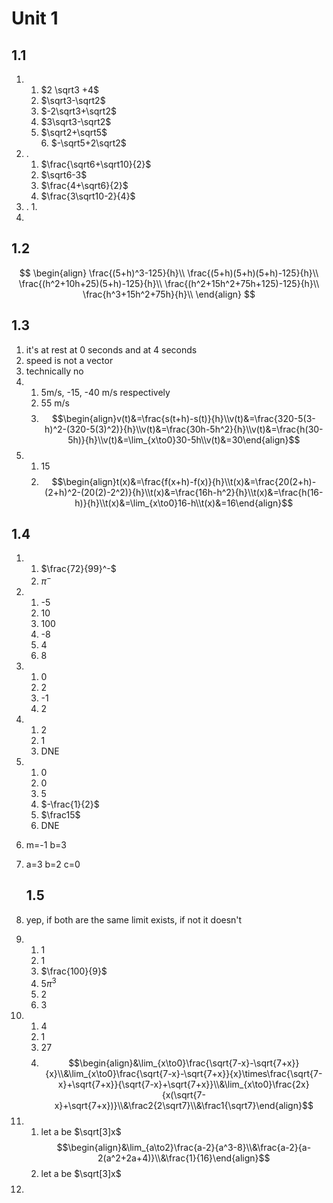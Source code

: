 # Unit 1

## 1.1 

1. 
	1. $2 \sqrt3 +4$ 
	2. $\sqrt3-\sqrt2$
	3. $-2\sqrt3+\sqrt2$
	4. $3\sqrt3-\sqrt2$
	5. $\sqrt2+\sqrt5$\
	   6. $-\sqrt5+2\sqrt2$
2.  .
	1. $\frac{\sqrt6+\sqrt10}{2}$
	2. $\sqrt6-3$
	3. $\frac{4+\sqrt6}{2}$
	4. $\frac{3\sqrt10-2}{4}$
3. .
	1. 
4. 

## 1.2

$$
\begin{align}
\frac{(5+h)^3-125}{h}\\
\frac{(5+h)(5+h)(5+h)-125}{h}\\
\frac{(h^2+10h+25)(5+h)-125}{h}\\
\frac{(h^2+15h^2+75h+125)-125}{h}\\
\frac{h^3+15h^2+75h}{h}\\
\end{align}
$$
## 1.3

1. it's at rest at 0 seconds and at 4 seconds 
5. speed is not a vector
6. technically no 
7. 
	1. 5m/s, -15, -40 m/s respectively  
	2. 55 m/s
	3. $$\begin{align}v(t)&=\frac{s(t+h)-s(t)}{h}\\v(t)&=\frac{320-5(3-h)^2-(320-5(3)^2)}{h}\\v(t)&=\frac{30h-5h^2}{h}\\v(t)&=\frac{h(30-5h)}{h}\\v(t)&=\lim_{x\to0}30-5h\\v(t)&=30\end{align}$$
9. 
	1. 15
	2. $$\begin{align}t(x)&=\frac{f(x+h)-f(x)}{h}\\t(x)&=\frac{20(2+h)-(2+h)^2-(20(2)-2^2)}{h}\\t(x)&=\frac{16h-h^2}{h}\\t(x)&=\frac{h(16-h)}{h}\\t(x)&=\lim_{x\to0}16-h\\t(x)&=16\end{align}$$

## 1.4
1. 
	1. $\frac{72}{99}^-$ 
	2. $\pi^-$
4. 
	1. -5
	2. 10
	3. 100
	4. -8
	5. 4
	6. 8
6. 
	1. 0
	2. 2
	3. -1
	4. 2
7. 
	1. 2
	2. 1
	3. DNE
10. 
	1. 0
	2. 0 
	3. 5
	4. $-\frac{1}{2}$ 
	5. $\frac15$
	6. DNE
13.  m=-1 b=3
14. a=3 b=2 c=0
	## 1.5

3. yep, if both are the same limit exists, if not it doesn't 
4. 
	1. 1
	2. 1
	3. $\frac{100}{9}$ 
	4. $5\pi^3$
	5. 2
	6. 3
7. 
	1. 4
	2. 1
	3. 27
	4. $$\begin{align}&\lim_{x\to0}\frac{\sqrt{7-x}-\sqrt{7+x}}{x}\\&\lim_{x\to0}\frac{\sqrt{7-x}-\sqrt{7+x}}{x}\times\frac{\sqrt{7-x}+\sqrt{7+x}}{\sqrt{7-x}+\sqrt{7+x}}\\&\lim_{x\to0}\frac{2x}{x(\sqrt{7-x}+\sqrt{7+x})}\\&\frac2{2\sqrt7}\\&\frac1{\sqrt7}\end{align}$$
8. 
	1. let a be $\sqrt[3]x$ $$\begin{align}&\lim_{a\to2}\frac{a-2}{a^3-8}\\&\frac{a-2}{a-2(a^2+2a+4)}\\&\frac{1}{16}\end{align}$$
	2. let a be $\sqrt[3]x$ $$$$
9. 